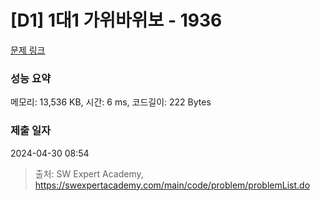 # [D1] 1대1 가위바위보 - 1936 

[문제 링크](https://swexpertacademy.com/main/code/problem/problemDetail.do?contestProbId=AV5PjKXKALcDFAUq) 

### 성능 요약

메모리: 13,536 KB, 시간: 6 ms, 코드길이: 222 Bytes

### 제출 일자

2024-04-30 08:54



> 출처: SW Expert Academy, https://swexpertacademy.com/main/code/problem/problemList.do